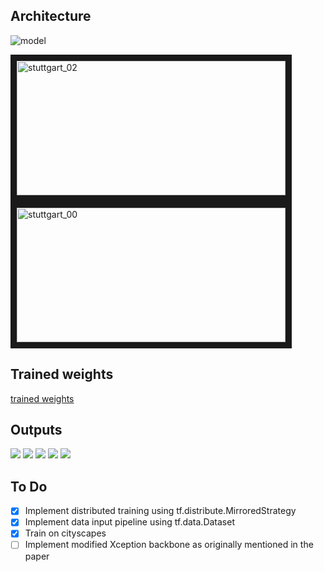 ## Architecture
![model](deeplabv3plus.png)

<a href="gifs/stuttgart_02.gif " target="_blank"><img 
src="gifs/stuttgart_02.gif" alt="stuttgart_02" width="430" height="215" 
border="10" /></a>
<a href="gifs/stuttgart_00.gif " target="_blank"><img 
src="gifs/stuttgart_00.gif" alt="stuttgart_00" width="430" height="215" 
border="10" /></a>

## Trained weights
[trained weights](https://drive.google.com/open?id=1wRXyIGUVRws3BJHX-UrNDSZGDzUzgVMx)


## Outputs
![](outputs/frankfurt_000001_058914_leftImg8bit.png)
![](outputs/frankfurt_000000_014480_leftImg8bit.png)
![](outputs/munster_000114_000019_leftImg8bit.png)
![](outputs/munster_000129_000019_leftImg8bit.png) 
![](outputs/munster_000031_000019_leftImg8bit.png)

## To Do
- [x] Implement distributed training using tf.distribute.MirroredStrategy
- [x] Implement data input pipeline using tf.data.Dataset 
- [x] Train on cityscapes
- [ ] Implement modified Xception backbone as originally mentioned in the paper
